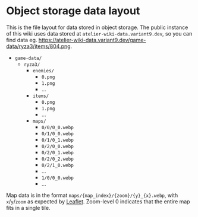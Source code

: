 # Object storage data layout

This is the file layout for data stored in object storage. The public instance of this wiki uses data stored at `atelier-wiki-data.variant9.dev`, so you can find data eg. https://atelier-wiki-data.variant9.dev/game-data/ryza3/items/804.png.

- `game-data/`
  - `ryza3/`
    - `enemies/`
      - `0.png`
      - `1.png`
      - ...
    - `items/`
      - `0.png`
      - `1.png`
      - ...
    - `maps/`
      - `0/0/0_0.webp`
      - `0/1/0_0.webp`
      - `0/1/0_1.webp`
      - `0/2/0_0.webp`
      - `0/2/0_1.webp`
      - `0/2/0_2.webp`
      - `0/2/1_0.webp`
      - ...
      - `1/0/0_0.webp`
      - ...

Map data is in the format `maps/{map_index}/{zoom}/{y}_{x}.webp`, with `x`/`y`/`zoom` as expected by [Leaflet](https://leafletjs.com/). Zoom-level 0 indicates that the entire map fits in a single tile.
